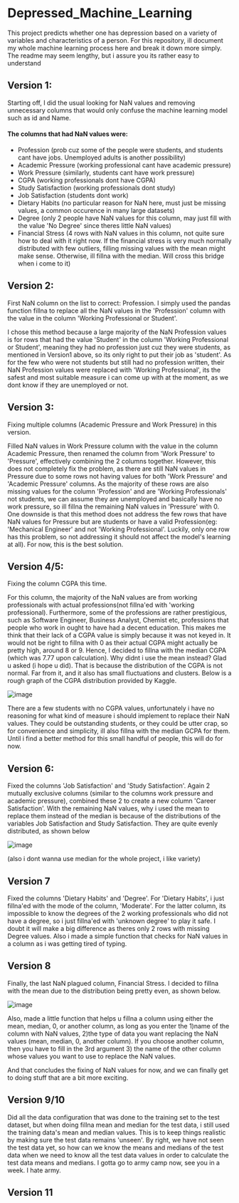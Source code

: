 # Depressed_Machine_Learning
This project predicts whether one has depression based on a variety of variables and characteristics of a person. For this repository, ill document my whole machine learning process here and break it down more simply. The readme may seem lengthy, but i assure you its rather easy to understand

## Version 1: 
Starting off, I did the usual looking for NaN values and removing unnecessary columns that would only confuse the machine learning model such as id and Name. 

#### The columns that had NaN values were:
- Profession (prob cuz some of the people were students, and students cant have jobs. Unemployed adults is another possibility)      
- Academic Pressure (working professional cant have academic pressure)
- Work Pressure (similarly, students cant have work pressure)
- CGPA (working professionals dont have CGPA)
- Study Satisfaction (working professionals dont study)
- Job Satisfaction (students dont work)
- Dietary Habits (no particular reason for NaN here, must just be missing values, a common occurence in many large datasets)
- Degree (only 2 people have NaN values for this column, may just fill with the value 'No Degree' since theres little NaN values)
- Financial Stress (4 rows with NaN values in this column, not quite sure how to deal with it right now. If the financial stress is very much normally distributed with few outliers, filling missing values with the mean might make sense. Otherwise, ill fillna with the median. Will cross this bridge when i come to it)

## Version 2:
First NaN column on the list to correct: Profession. I simply used the pandas function fillna to replace all the NaN values in the 'Profession' column with the value in the column 'Working Professional or Student'. 

I chose this method because a large majority of the NaN Profession values is for rows that had the value 'Student' in the column 'Working Professional or Student', meaning they had no profession just cuz they were students, as mentioned in Version1 above, so its only right to put their job as 'student'. As for the few who were not students but still had no profession written, their NaN Profession values were replaced with 'Working Professional', its the safest and most suitable measure i can come up with at the moment, as we dont know if they are unemployed or not.

## Version 3:
Fixing multiple columns (Academic Pressure and Work Pressure) in this version.

Filled NaN values in Work Pressure column with the value in the column Academic Pressure, then renamed the column from 'Work Pressure' to 'Pressure', effectively combining the 2 columns together. However, this does not completely fix the problem, as there are still NaN values in Pressure due to some rows not having values for both 'Work Pressure' and 'Academic Pressure' columns. As the majority of these rows are also missing values for the column 'Profession' and are 'Working Professionals' not students, we can assume they are unemployed and basically have no work pressure, so ill fillna the remaining NaN values in 'Pressure' with 0. One downside is that this method does not address the few rows that have NaN values for Pressure but are students or have a valid Profession(eg: 'Mechanical Engineer' and not 'Working Professional'. Luckily, only one row has this problem, so not addressing it should not affect the model's learning at all). For now, this is the best solution.

## Version 4/5:
Fixing the column CGPA this time. 

For this column, the majority of the NaN values are from working professionals with actual professions(not fillna'ed with 'working professional). Furthermore, some of the professions are rather prestigious, such as Software Engineer, Business Analyst, Chemist etc, professions that people who work in ought to have had a decent education. This makes me think that their lack of a CGPA value is simply because it was not keyed in. It would not be right to fillna with 0 as their actual CGPA might actually be pretty high, around 8 or 9. Hence, I decided to fillna with the median CGPA (which was 7.77 upon calculation). Why didnt i use the mean instead? Glad u asked (i hope u did). That is because the distribution of the CGPA is not normal. Far from it, and it also has small fluctuations and clusters. Below is a rough graph of the CGPA distribution provided by Kaggle.

![image](https://github.com/user-attachments/assets/e47335df-9f89-45ee-b832-b25e24e3a752)

There are a few students with no CGPA values, unfortunately i have no reasoning for what kind of measure i should implement to replace their NaN values. They could be outstanding students, or they could be utter crap, so for convenience and simplicity, ill also fillna with the median GCPA for them. Until i find a better method for this small handful of people, this will do for now.

## Version 6:
Fixed the columns 'Job Satisfaction' and 'Study Satisfaction'.
Again 2 mutually exclusive columns (similar to the columns work pressure and academic pressure), combined these 2 to create a new column 'Career Satisfaction'. With the remaining NaN values, why i used the mean to replace them instead of the median is because of the distributions of the variables Job Satisfaction and Study Satisfaction. They are quite evenly distributed, as shown below

![image](https://github.com/user-attachments/assets/01cceba5-0824-4371-b1b9-7a0043d1b10b)

(also i dont wanna use median for the whole project, i like variety)

## Version 7
Fixed the columns 'Dietary Habits' and 'Degree'. For 'Dietary Habits', i just fillna'ed with the mode of the column, 'Moderate'. For the latter column, its impossible to know the degrees of the 2 working professionals who did not have a degree, so i just fillna'ed with 'unknown degree' to play it safe. I doubt it will make a big difference as theres only 2 rows with missing Degree values. Also i made a simple function that checks for NaN values in a column as i was getting tired of typing.

## Version 8
Finally, the last NaN plagued column, Financial Stress. I decided to fillna with the mean due to the distribution being pretty even, as shown below.

![image](https://github.com/user-attachments/assets/d9d06e1c-9dfc-4e98-9384-98b9181db7eb)

Also, made a little function that helps u fillna a column using either the mean, median, 0, or another column, as long as you enter the 1)name of the column with NaN values, 2)the type of data you want replacing the NaN values (mean, median, 0, another column). If you choose another column, then you have to fill in the 3rd argument 3) the name of the other column whose values you want to use to replace the NaN values.

And that concludes the fixing of NaN values for now, and we can finally get to doing stuff that are a bit more exciting.

## Version 9/10
Did all the data configuration that was done to the training set to the test dataset, but when doing fillna mean and median for the test data, i still used the training data's mean and median values. This is to keep things realistic by making sure the test data remains 'unseen'. By right, we have not seen the test data yet, so how can we know the means and medians of the test data when we need to know all the test data values in order to calculate the test data means and medians. I gotta go to army camp now, see you in a week. I hate army.


## Version 11
 
